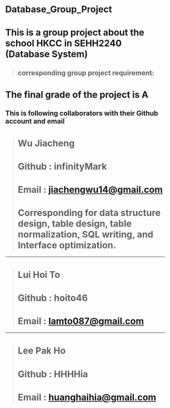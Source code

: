 # Database_Group_Project
# This is a group project about the school HKCC in SEHH2240 (Database System) 
> ## corresponding group project requirement: 

# The final grade of the project is A


## This is following collaborators with their Github account and email


> # Wu Jiacheng
> # Github : infinityMark
> # Email : jiachengwu14@gmail.com
> # Corresponding for data structure design, table design, table normalization, SQL writing, and Interface optimization.

---

> # Lui Hoi To
> # Github : hoito46
> # Email : lamto087@gmail.com

---

> # Lee Pak Ho
> # Github : HHHHia
> # Email : huanghaihia@gmail.com
